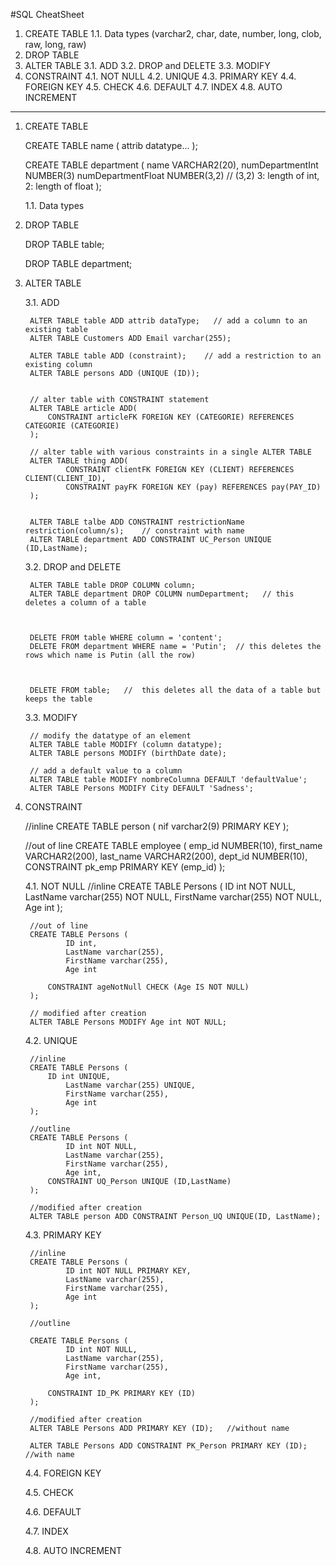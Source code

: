 #SQL CheatSheet

1. CREATE TABLE
	1.1. Data types (varchar2, char, date, number, long, clob, raw, long, raw)
2. DROP TABLE
3. ALTER TABLE
	3.1. ADD
	3.2. DROP and DELETE
	3.3. MODIFY
4. CONSTRAINT
	4.1. NOT NULL
	4.2. UNIQUE
	4.3. PRIMARY KEY
	4.4. FOREIGN KEY
	4.5. CHECK
	4.6. DEFAULT
	4.7. INDEX
	4.8. AUTO INCREMENT

-----------------------------------------




1. CREATE TABLE
	
	CREATE TABLE name (
		attrib datatype...
	);

	
	CREATE TABLE department (
		name VARCHAR2(20),
		numDepartmentInt NUMBER(3)
		numDepartmentFloat NUMBER(3,2)   // (3,2)   3: length of int, 2: length of float 
	);

	1.1. Data types





2. DROP TABLE

	DROP TABLE table;
	
	DROP TABLE department;


3. ALTER TABLE
	
	3.1. ADD

		ALTER TABLE table ADD attrib dataType;   // add a column to an existing table  
		ALTER TABLE Customers ADD Email varchar(255);
		
		ALTER TABLE table ADD (constraint);    // add a restriction to an existing column
		ALTER TABLE persons ADD (UNIQUE (ID));


		// alter table with CONSTRAINT statement
		ALTER TABLE article ADD(
  			CONSTRAINT articleFK FOREIGN KEY (CATEGORIE) REFERENCES CATEGORIE (CATEGORIE)
		);

		// alter table with various constraints in a single ALTER TABLE 
		ALTER TABLE thing ADD(
    			CONSTRAINT clientFK FOREIGN KEY (CLIENT) REFERENCES CLIENT(CLIENT_ID),
    			CONSTRAINT payFK FOREIGN KEY (pay) REFERENCES pay(PAY_ID)
		);


		ALTER TABLE talbe ADD CONSTRAINT restrictionName restriction(column/s);    // constraint with name
		ALTER TABLE department ADD CONSTRAINT UC_Person UNIQUE (ID,LastName);

	3.2. DROP and DELETE

		ALTER TABLE table DROP COLUMN column;
		ALTER TABLE department DROP COLUMN numDepartment;   // this deletes a column of a table

		

		DELETE FROM table WHERE column = 'content';
		DELETE FROM department WHERE name = 'Putin';  // this deletes the rows which name is Putin (all the row)



		DELETE FROM table;   //  this deletes all the data of a table but keeps the table
 
		
	3.3. MODIFY

		// modify the datatype of an element
		ALTER TABLE table MODIFY (column datatype);
		ALTER TABLE persons MODIFY (birthDate date);

		// add a default value to a column
		ALTER TABLE table MODIFY nombreColumna DEFAULT 'defaultValue';
		ALTER TABLE Persons MODIFY City DEFAULT 'Sadness';


4. CONSTRAINT

	//inline
	CREATE TABLE person (
		nif varchar2(9) PRIMARY KEY
	);
	
	
	//out of line
	CREATE TABLE employee (
		emp_id NUMBER(10),
		first_name VARCHAR2(200),
		last_name VARCHAR2(200),
		dept_id NUMBER(10),
		CONSTRAINT pk_emp PRIMARY KEY (emp_id)
	);
	

	4.1. NOT NULL
		//inline
		CREATE TABLE Persons (
    			ID int NOT NULL,
    			LastName varchar(255) NOT NULL,
    			FirstName varchar(255) NOT NULL,
    			Age int	
		);
		
		//out of line
		CREATE TABLE Persons (
    			ID int,
    			LastName varchar(255),
    			FirstName varchar(255),
    			Age int	
			
			CONSTRAINT ageNotNull CHECK (Age IS NOT NULL)
		);
		
		// modified after creation
		ALTER TABLE Persons MODIFY Age int NOT NULL;


	4.2. UNIQUE
		
		//inline
		CREATE TABLE Persons (
  			ID int UNIQUE,
    			LastName varchar(255) UNIQUE,
    			FirstName varchar(255),
    			Age int
		);
		
		//outline
		CREATE TABLE Persons (
    			ID int NOT NULL,
    			LastName varchar(255),
    			FirstName varchar(255),
    			Age int,	
			CONSTRAINT UQ_Person UNIQUE (ID,LastName)
		);
		
		//modified after creation 
		ALTER TABLE person ADD CONSTRAINT Person_UQ UNIQUE(ID, LastName);

	4.3. PRIMARY KEY

		//inline
		CREATE TABLE Persons (
    			ID int NOT NULL PRIMARY KEY,
    			LastName varchar(255),
    			FirstName varchar(255),
    			Age int
		);

		//outline
		
		CREATE TABLE Persons (
    			ID int NOT NULL,
    			LastName varchar(255),
    			FirstName varchar(255),
    			Age int,
			
			CONSTRAINT ID_PK PRIMARY KEY (ID)
		);		
		
		//modified after creation
		ALTER TABLE Persons ADD PRIMARY KEY (ID);   //without name
		
		ALTER TABLE Persons ADD CONSTRAINT PK_Person PRIMARY KEY (ID);   //with name

	4.4. FOREIGN KEY



	4.5. CHECK



	4.6. DEFAULT



	4.7. INDEX



	4.8. AUTO INCREMENT
